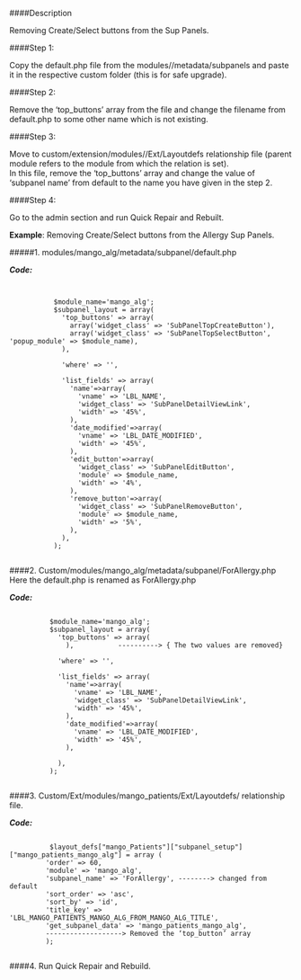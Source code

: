 ####Description

Removing Create/Select buttons from the Sup Panels.

####Step 1:

Copy the default.php file from the modules/<UrModule>/metadata/subpanels and paste it in the respective custom folder (this is for safe upgrade).

####Step 2:

Remove the ‘top_buttons’ array from the file and change the filename from default.php to some other name which is not existing. 

####Step 3:

Move to custom/extension/modules/<parent module>/Ext/Layoutdefs relationship file (parent module refers to the module from which the relation is set).<br />
In this file, remove the ‘top_buttons’ array and change the value of ‘subpanel name’ from default to the name you have given in the step 2.

####Step 4:

Go to the admin section and run Quick Repair and Rebuilt.

**Example**: Removing Create/Select buttons from the Allergy Sup Panels.

#####1. modules/mango_alg/metadata/subpanel/default.php

**_Code:_**
	
```


           $module_name='mango_alg';
           $subpanel_layout = array(
	         'top_buttons' => array(
		       array('widget_class' => 'SubPanelTopCreateButton'),
		       array('widget_class' => 'SubPanelTopSelectButton', 'popup_module' => $module_name),
	         ),

	         'where' => '',

	         'list_fields' => array(
		       'name'=>array(
	 		     'vname' => 'LBL_NAME',
			     'widget_class' => 'SubPanelDetailViewLink',
	 		     'width' => '45%',
		       ),
		       'date_modified'=>array(
	 		     'vname' => 'LBL_DATE_MODIFIED',
	 		     'width' => '45%',
		       ),
		       'edit_button'=>array(
			     'widget_class' => 'SubPanelEditButton',
		 	     'module' => $module_name,
	 		     'width' => '4%',
		       ),
		       'remove_button'=>array(
			     'widget_class' => 'SubPanelRemoveButton',
		 	     'module' => $module_name,
			     'width' => '5%',
		       ),
	         ),
           );
           
```

####2. Custom/modules/mango_alg/metadata/subpanel/ForAllergy.php<br />
Here the default.php is renamed as ForAllergy.php

**_Code:_**
	
```
         
          $module_name='mango_alg';
          $subpanel_layout = array(
	        'top_buttons' => array(
		      ),           ----------> { The two values are removed}

	        'where' => '',

	        'list_fields' => array(
		      'name'=>array(
	 		    'vname' => 'LBL_NAME',
			    'widget_class' => 'SubPanelDetailViewLink',
	 		    'width' => '45%',
		      ),
		      'date_modified'=>array(
	 		    'vname' => 'LBL_DATE_MODIFIED',
	 		    'width' => '45%',
		      ),
		
	        ),
          );
          
 ```
 
####3. Custom/Ext/modules/mango_patients/Ext/Layoutdefs/ relationship file.

**_Code:_**
	
```

          $layout_defs["mango_Patients"]["subpanel_setup"]["mango_patients_mango_alg"] = array (
         'order' => 60,
         'module' => 'mango_alg',
         'subpanel_name' => 'ForAllergy', --------> changed from default
         'sort_order' => 'asc',
         'sort_by' => 'id',
         'title_key' => 'LBL_MANGO_PATIENTS_MANGO_ALG_FROM_MANGO_ALG_TITLE',
         'get_subpanel_data' => 'mango_patients_mango_alg',
         -------------------> Removed the ‘top_button’ array
         );
         
```  

####4. Run Quick Repair and Rebuild.
          
